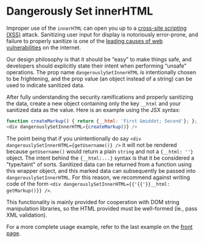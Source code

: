 # Dangerously Set innerHTML

Improper use of the `innerHTML` can open you up to a [cross-site scripting (XSS)](https://en.wikipedia.org/wiki/Cross-site_scripting) attack.  Sanitizing user input for display is notoriously error-prone, and failure to properly sanitize is one of the [leading causes of web vulnerabilities](https://owasptop10.googlecode.com/files/OWASP%20Top%2010%20-%202013.pdf) on the internet.

Our design philosophy is that it should be “easy” to make things safe, and developers should explicitly state their intent when performing “unsafe” operations.  The prop name `dangerouslySetInnerHTML` is intentionally chosen to be frightening, and the prop value (an object instead of a string) can be used to indicate sanitized data.

After fully understanding the security ramifications and properly sanitizing the data, create a new object containing only the key `__html` and your sanitized data as the value.  Here is an example using the JSX syntax:

```js
function createMarkup() { return {__html: 'First &middot; Second'}; };
<div dangerouslySetInnerHTML={createMarkup()} />
```

The point being that if you unintentionally do say `<div dangerouslySetInnerHTML={getUsername()} />` it will not be rendered because `getUsername()` would return a plain `string` and not a `{__html: ''}` object.  The intent behind the `{__html:...}` syntax is that it be considered a "type/taint" of sorts.  Sanitized data can be returned from a function using this wrapper object, and this marked data can subsequently be passed into `dangerouslySetInnerHTML`.  For this reason, we recommend against writing code of the form `<div dangerouslySetInnerHTML={{'{{'}}__html: getMarkup()}} />`.

This functionality is mainly provided for cooperation with DOM string manipulation libraries, so the HTML provided must be well-formed (ie., pass XML validation).

For a more complete usage example, refer to the last example on the [front page](/react/).
